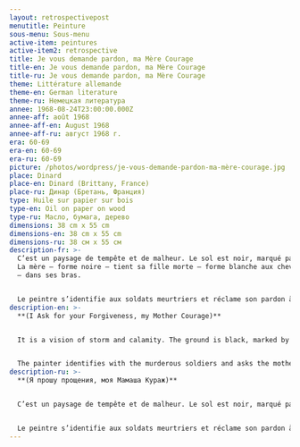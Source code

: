 ```yaml
---
layout: retrospectivepost
menutitle: Peinture
sous-menu: Sous-menu
active-item: peintures
active-item2: retrospective
title: Je vous demande pardon, ma Mère Courage
title-en: Je vous demande pardon, ma Mère Courage
title-ru: Je vous demande pardon, ma Mère Courage
theme: Littérature allemande
theme-en: German literature
theme-ru: Немецкая литература
annee: 1968-08-24T23:00:00.000Z
annee-aff: août 1968
annee-aff-en: August 1968
annee-aff-ru: август 1968 г.
era: 60-69
era-en: 60-69
era-ru: 60-69
picture: /photos/wordpress/je-vous-demande-pardon-ma-mère-courage.jpg
place: Dinard
place-en: Dinard (Brittany, France)
place-ru: Динар (Бретань, Франция)
type: Huile sur papier sur bois
type-en: Oil on paper on wood
type-ru: Масло, бумага, дерево
dimensions: 38 cm x 55 cm
dimensions-en: 38 cm x 55 cm
dimensions-ru: 38 см x 55 см
description-fr: >-
  C’est un paysage de tempête et de malheur. Le sol est noir, marqué par le feu.
  La mère – forme noire – tient sa fille morte – forme blanche aux cheveux roux
  – dans ses bras.


  Le peintre s’identifie aux soldats meurtriers et réclame son pardon à la mère.
description-en: >-
  **(I Ask for your Forgiveness, my Mother Courage)**


  It is a vision of storm and calamity. The ground is black, marked by fire. The mother, a dark shape, is holding in her arms her dead daughter -a white form with red hair.


  The painter identifies with the murderous soldiers and asks the mother to forgive him.
description-ru: >-
  **(Я прошу прощения, моя Мамаша Кураж)**


  C’est un paysage de tempête et de malheur. Le sol est noir, marqué par le feu. La mère – forme noire – tient sa fille morte – forme blanche aux cheveux roux – dans ses bras.


  Le peintre s’identifie aux soldats meurtriers et réclame son pardon à la mère.
---
```

